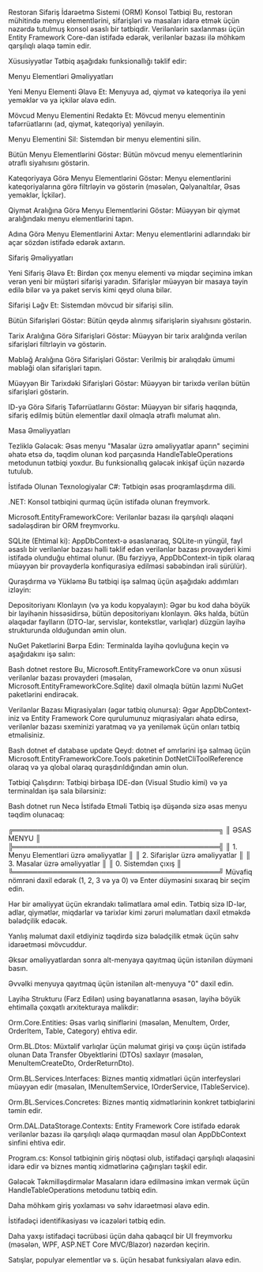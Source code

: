 Restoran Sifariş İdarəetmə Sistemi (ORM) Konsol Tətbiqi
Bu, restoran mühitində menyu elementlərini, sifarişləri və masaları idarə etmək üçün nəzərdə tutulmuş konsol əsaslı bir tətbiqdir. Verilənlərin saxlanması üçün Entity Framework Core-dan istifadə edərək, verilənlər bazası ilə möhkəm qarşılıqlı əlaqə təmin edir.

Xüsusiyyətlər
Tətbiq aşağıdakı funksionallığı təklif edir:

Menyu Elementləri Əməliyyatları

Yeni Menyu Elementi Əlavə Et: Menyuya ad, qiymət və kateqoriya ilə yeni yeməklər və ya içkilər əlavə edin.

Mövcud Menyu Elementini Redaktə Et: Mövcud menyu elementinin təfərrüatlarını (ad, qiymət, kateqoriya) yeniləyin.

Menyu Elementini Sil: Sistemdən bir menyu elementini silin.

Bütün Menyu Elementlərini Göstər: Bütün mövcud menyu elementlərinin ətraflı siyahısını göstərin.

Kateqoriyaya Görə Menyu Elementlərini Göstər: Menyu elementlərini kateqoriyalarına görə filtrləyin və göstərin (məsələn, Qəlyanaltılar, Əsas yeməklər, İçkilər).

Qiymət Aralığına Görə Menyu Elementlərini Göstər: Müəyyən bir qiymət aralığındakı menyu elementlərini tapın.

Adına Görə Menyu Elementlərini Axtar: Menyu elementlərini adlarındakı bir açar sözdən istifadə edərək axtarın.

Sifariş Əməliyyatları

Yeni Sifariş Əlavə Et: Birdən çox menyu elementi və miqdar seçiminə imkan verən yeni bir müştəri sifarişi yaradın. Sifarişlər müəyyən bir masaya təyin edilə bilər və ya paket servis kimi qeyd oluna bilər.

Sifarişi Ləğv Et: Sistemdən mövcud bir sifarişi silin.

Bütün Sifarişləri Göstər: Bütün qeydə alınmış sifarişlərin siyahısını göstərin.

Tarix Aralığına Görə Sifarişləri Göstər: Müəyyən bir tarix aralığında verilən sifarişləri filtrləyin və göstərin.

Məbləğ Aralığına Görə Sifarişləri Göstər: Verilmiş bir aralıqdakı ümumi məbləği olan sifarişləri tapın.

Müəyyən Bir Tarixdəki Sifarişləri Göstər: Müəyyən bir tarixdə verilən bütün sifarişləri göstərin.

ID-yə Görə Sifariş Təfərrüatlarını Göstər: Müəyyən bir sifariş haqqında, sifariş edilmiş bütün elementlər daxil olmaqla ətraflı məlumat alın.

Masa Əməliyyatları

Tezliklə Gələcək: Əsas menyu "Masalar üzrə əməliyyatlar aparın" seçimini əhatə etsə də, təqdim olunan kod parçasında HandleTableOperations metodunun tətbiqi yoxdur. Bu funksionallıq gələcək inkişaf üçün nəzərdə tutulub.

İstifadə Olunan Texnologiyalar
C#: Tətbiqin əsas proqramlaşdırma dili.

.NET: Konsol tətbiqini qurmaq üçün istifadə olunan freymvork.

Microsoft.EntityFrameworkCore: Verilənlər bazası ilə qarşılıqlı əlaqəni sadələşdirən bir ORM freymvorku.

SQLite (Ehtimal ki): AppDbContext-ə əsaslanaraq, SQLite-ın yüngül, fayl əsaslı bir verilənlər bazası həlli təklif edən verilənlər bazası provayderi kimi istifadə olunduğu ehtimal olunur. (Bu fərziyyə, AppDbContext-in tipik olaraq müəyyən bir provayderlə konfiqurasiya edilməsi səbəbindən irəli sürülür).

Quraşdırma və Yükləmə
Bu tətbiqi işə salmaq üçün aşağıdakı addımları izləyin:

Depositoriyanı Klonlayın (və ya kodu kopyalayın):
Əgər bu kod daha böyük bir layihənin hissəsidirsə, bütün depositoriyanı klonlayın. Əks halda, bütün əlaqədar faylların (DTO-lar, servislər, kontekstlər, varlıqlar) düzgün layihə strukturunda olduğundan əmin olun.

NuGet Paketlərini Bərpa Edin:
Terminalda layihə qovluğuna keçin və aşağıdakını işə salın:

Bash
dotnet restore
Bu, Microsoft.EntityFrameworkCore və onun xüsusi verilənlər bazası provayderi (məsələn, Microsoft.EntityFrameworkCore.Sqlite) daxil olmaqla bütün lazımi NuGet paketlərini endirəcək.

Verilənlər Bazası Miqrasiyaları (əgər tətbiq olunursa):
Əgər AppDbContext-iniz və Entity Framework Core qurulumunuz miqrasiyaları əhatə edirsə, verilənlər bazası sxeminizi yaratmaq və ya yeniləmək üçün onları tətbiq etməlisiniz.

Bash
dotnet ef database update
Qeyd: dotnet ef əmrlərini işə salmaq üçün Microsoft.EntityFrameworkCore.Tools paketinin DotNetCliToolReference olaraq və ya qlobal olaraq quraşdırıldığından əmin olun.

Tətbiqi Çalışdırın:
Tətbiqi birbaşa IDE-dən (Visual Studio kimi) və ya terminaldan işə sala bilərsiniz:

Bash
dotnet run
Necə İstifadə Etməli
Tətbiq işə düşəndə sizə əsas menyu təqdim olunacaq:

╔══════════════════════════════════════════╗
║               ƏSAS MENYU                 ║
╠══════════════════════════════════════════╣
║ 1. Menyu Elementləri üzrə əməliyyatlar    ║
║ 2. Sifarişlər üzrə əməliyyatlar           ║
║ 3. Masalar üzrə əməliyyatlar              ║
║ 0. Sistemdən çıxış                        ║
╚══════════════════════════════════════════╝
Müvafiq nömrəni daxil edərək (1, 2, 3 və ya 0) və Enter düyməsini sıxaraq bir seçim edin.

Hər bir əməliyyat üçün ekrandakı təlimatlara əməl edin. Tətbiq sizə ID-lər, adlar, qiymətlər, miqdarlar və tarixlər kimi zəruri məlumatları daxil etməkdə bələdçilik edəcək.

Yanlış məlumat daxil etdiyiniz təqdirdə sizə bələdçilik etmək üçün səhv idarəetməsi mövcuddur.

Əksər əməliyyatlardan sonra alt-menyaya qayıtmaq üçün istənilən düyməni basın.

Əvvəlki menyuya qayıtmaq üçün istənilən alt-menyuya "0" daxil edin.

Layihə Strukturu (Fərz Edilən)
using bəyanatlarına əsasən, layihə böyük ehtimalla çoxqatlı arxitekturaya malikdir:

Orm.Core.Entities: Əsas varlıq siniflərini (məsələn, MenuItem, Order, OrderItem, Table, Category) ehtiva edir.

Orm.BL.Dtos: Müxtəlif varlıqlar üçün məlumat girişi və çıxışı üçün istifadə olunan Data Transfer Obyektlərini (DTOs) saxlayır (məsələn, MenuItemCreateDto, OrderReturnDto).

Orm.BL.Services.Interfaces: Biznes məntiq xidmətləri üçün interfeysləri müəyyən edir (məsələn, IMenuItemService, IOrderService, ITableService).

Orm.BL.Services.Concretes: Biznes məntiq xidmətlərinin konkret tətbiqlərini təmin edir.

Orm.DAL.DataStorage.Contexts: Entity Framework Core istifadə edərək verilənlər bazası ilə qarşılıqlı əlaqə qurmaqdan məsul olan AppDbContext sinfini ehtiva edir.

Program.cs: Konsol tətbiqinin giriş nöqtəsi olub, istifadəçi qarşılıqlı əlaqəsini idarə edir və biznes məntiq xidmətlərinə çağırışları təşkil edir.

Gələcək Təkmilləşdirmələr
Masaların idarə edilməsinə imkan vermək üçün HandleTableOperations metodunu tətbiq edin.

Daha möhkəm giriş yoxlaması və səhv idarəetməsi əlavə edin.

İstifadəçi identifikasiyası və icazələri tətbiq edin.

Daha yaxşı istifadəçi təcrübəsi üçün daha qabaqcıl bir UI freymvorku (məsələn, WPF, ASP.NET Core MVC/Blazor) nəzərdən keçirin.

Satışlar, populyar elementlər və s. üçün hesabat funksiyaları əlavə edin.
